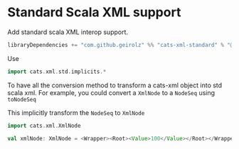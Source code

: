 # Standard Scala XML support

Add standard scala XML interop support.

```sbt
libraryDependencies += "com.github.geirolz" %% "cats-xml-standard" % "@VERSION@"
```

Use
```scala mdoc:nest:to-string
import cats.xml.std.implicits.*
```

To have all the conversion method to transform a cats-xml object into std scala xml.
For example, you could convert a `XmlNode` to a `NodeSeq` using `toNodeSeq`

This implicitly transform the `NodeSeq` to `XmlNode`

```scala mdoc
import cats.xml.XmlNode

val xmlNode: XmlNode = <Wrapper><Root><Value>100</Value></Root></Wrapper>
```
